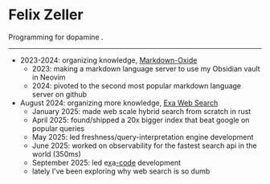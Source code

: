 # Felix Zeller

Programming for dopamine .
 
---

- 2023-2024: organizing knowledge, [Markdown-Oxide](https://github.com/Feel-ix-343/markdown-oxide)
  - 2023: making a markdown language server to use my Obsidian vault in Neovim
  - 2024: pivoted to the second most popular markdown language server on github
- August 2024: organizing more knowledge, [Exa Web Search](https://exa.ai)
  - January 2025: made web scale hybrid search from scratch in rust
  - April 2025: found/shipped a 20x bigger index that beat google on popular queries
  - May 2025: led freshness/query-interpretation engine development
  - June 2025: worked on observability for the fastest search api in the world (350ms)
  - September 2025: led e[x](https://x.com/ExaAILabs/status/1971264749062193588)a[-code](https://exa.ai/blog/exa-code) development
  - lately I've been exploring why web search is so dumb
  
  

